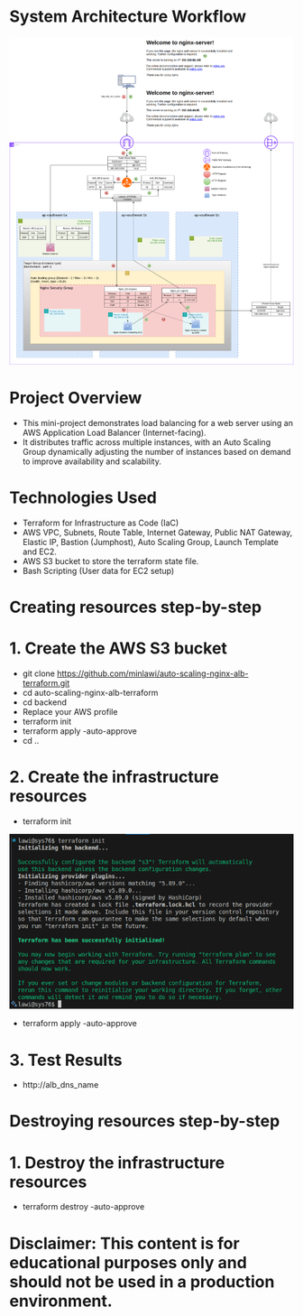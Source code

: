 # System Architecture Workflow

![image alt](https://github.com/minlawi/auto-scaling-nginx-alb-terraform/blob/9f95b77985297c3e9e77602c896c895d2d9c9686/private-nginx-alb-workflow.drawio.png)

# Project Overview
* This mini-project demonstrates load balancing for a web server using an AWS Application Load Balancer (Internet-facing). 
* It distributes traffic across multiple instances, with an Auto Scaling Group dynamically adjusting the number of instances based on demand to improve availability and scalability.

# Technologies Used
 * Terraform for Infrastructure as Code (IaC)
 * AWS VPC, Subnets, Route Table, Internet Gateway, Public NAT Gateway, Elastic IP, Bastion (Jumphost), Auto Scaling Group, Launch Template and EC2.
 * AWS S3 bucket to store the terraform state file.
 * Bash Scripting (User data for EC2 setup)

# Creating resources step-by-step
# 1. Create the AWS S3 bucket
   * git clone https://github.com/minlawi/auto-scaling-nginx-alb-terraform.git
   * cd auto-scaling-nginx-alb-terraform
   * cd backend
   * Replace your AWS profile 
   * terraform init
   * terraform apply -auto-approve
   * cd ..

# 2. Create the infrastructure resources
   * terraform init
     
   ![image alt](https://github.com/minlawi/auto-scaling-nginx-alb-terraform/blob/47351bcabf787f02211787526b918c7e1dc29ff2/terraform%20init.png)
   
   * terraform apply -auto-approve

# 3. Test Results
  * http://alb_dns_name

# Destroying resources step-by-step
# 1. Destroy the infrastructure resources
  * terraform destroy -auto-approve







 # Disclaimer: This content is for educational purposes only and should not be used in a production environment.
